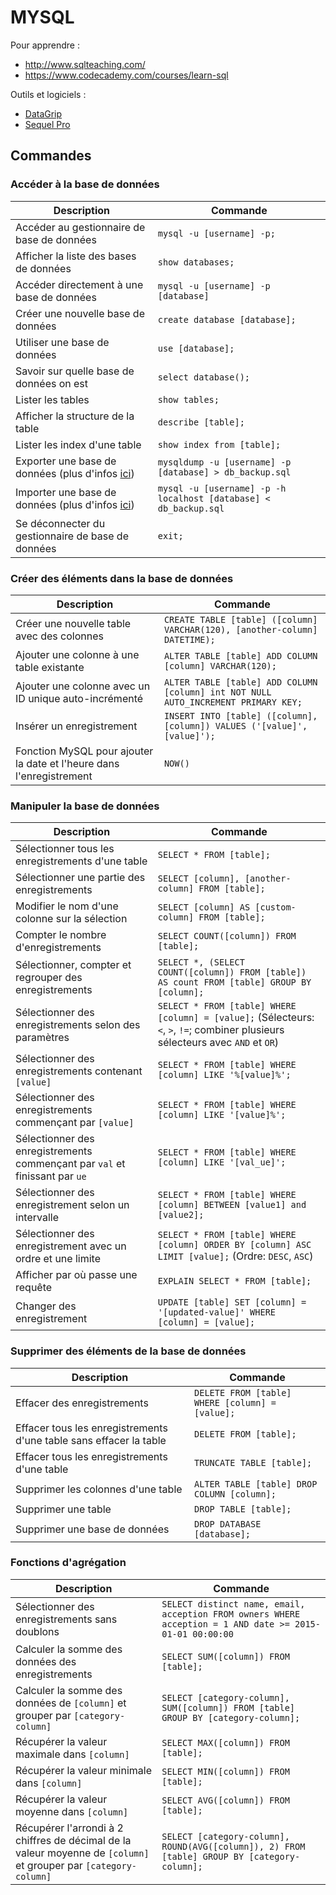 # **MYSQL**

Pour apprendre :

- http://www.sqlteaching.com/
- https://www.codecademy.com/courses/learn-sql

Outils et logiciels :

- [DataGrip](https://www.jetbrains.com/datagrip/)
- [Sequel Pro](http://www.sequelpro.com/)




## Commandes


### Accéder à la base de données

|Description|Commande|
|-----------|--------|
|Accéder au gestionnaire de base de données|`mysql -u [username] -p;`|
|Afficher la liste des bases de données|`show databases;`|
|Accéder directement à une base de données| `mysql -u [username] -p [database]`|
|Créer une nouvelle base de données|`create database [database];`|
|Utiliser une base de données|`use [database];`|
|Savoir sur quelle base de données on est|`select database();`|
|Lister les tables|`show tables;`|
|Afficher la structure de la table|`describe [table];`|
|Lister les index d'une table|`show index from [table];`|
|Exporter une base de données (plus d'infos [ici](http://stackoverflow.com/a/21091197/1815847))|`mysqldump -u [username] -p [database] > db_backup.sql`|
|Importer une base de données (plus d'infos [ici](http://stackoverflow.com/a/21091197/1815847))|`mysql -u [username] -p -h localhost [database] < db_backup.sql`|
|Se déconnecter du gestionnaire de base de données|`exit;`|

### Créer des éléments dans la base de données

|Description|Commande|
|-----------|--------|
|Créer une nouvelle table avec des colonnes|`CREATE TABLE [table] ([column] VARCHAR(120), [another-column] DATETIME);`|
|Ajouter une colonne à une table existante|`ALTER TABLE [table] ADD COLUMN [column] VARCHAR(120);`|
|Ajouter une colonne avec un ID unique auto-incrémenté|`ALTER TABLE [table] ADD COLUMN [column] int NOT NULL AUTO_INCREMENT PRIMARY KEY;`|
|Insérer un enregistrement|`INSERT INTO [table] ([column], [column]) VALUES ('[value]', [value]');`|
|Fonction MySQL pour ajouter la date et l'heure dans l'enregistrement|`NOW()`|

### Manipuler la base de données

|Description|Commande|
|-----------|--------|
|Sélectionner tous les enregistrements d'une table|`SELECT * FROM [table];`|
|Sélectionner une partie des enregistrements|`SELECT [column], [another-column] FROM [table];`|
|Modifier le nom d'une colonne sur la sélection|`SELECT [column] AS [custom-column] FROM [table];`|
|Compter le nombre d'enregistrements|`SELECT COUNT([column]) FROM [table];`|
|Sélectionner, compter et regrouper des enregistrements|`SELECT *, (SELECT COUNT([column]) FROM [table]) AS count FROM [table] GROUP BY [column];`|
|Sélectionner des enregistrements selon des paramètres|`SELECT * FROM [table] WHERE [column] = [value];` (Sélecteurs: `<`, `>`, `!=`; combiner plusieurs sélecteurs avec `AND` et `OR`)|
|Sélectionner des enregistrements contenant `[value]`|`SELECT * FROM [table] WHERE [column] LIKE '%[value]%';`|
|Sélectionner des enregistrements commençant par `[value]`|`SELECT * FROM [table] WHERE [column] LIKE '[value]%';`|
|Sélectionner des enregistrements commençant par `val` et finissant par `ue`|`SELECT * FROM [table] WHERE [column] LIKE '[val_ue]';`|
|Sélectionner des enregistrement selon un intervalle|`SELECT * FROM [table] WHERE [column] BETWEEN [value1] and [value2];`|
|Sélectionner des enregistrement avec un ordre et une limite|`SELECT * FROM [table] WHERE [column] ORDER BY [column] ASC LIMIT [value];` (Ordre: `DESC`, `ASC`)|
|Afficher par où passe une requête|`EXPLAIN SELECT * FROM [table];`|
|Changer des enregistrement|`UPDATE [table] SET [column] = '[updated-value]' WHERE [column] = [value];`|

### Supprimer des éléments de la base de données

|Description|Commande|
|-----------|--------|
|Effacer des enregistrements|`DELETE FROM [table] WHERE [column] = [value];`|
|Effacer tous les enregistrements d'une table sans effacer la table|`DELETE FROM [table];`|
|Effacer tous les enregistrements d'une table|`TRUNCATE TABLE [table];`|
|Supprimer les colonnes d'une table|`ALTER TABLE [table] DROP COLUMN [column];`|
|Supprimer une table|`DROP TABLE [table];`|
|Supprimer une base de données|`DROP DATABASE [database];`|

### Fonctions d'agrégation

|Description|Commande|
|-----------|--------|
|Sélectionner des enregistrements sans doublons|`SELECT distinct name, email, acception FROM owners WHERE acception = 1 AND date >= 2015-01-01 00:00:00`|
|Calculer la somme des données des enregistrements|`SELECT SUM([column]) FROM [table];`|
|Calculer la somme des données de `[column]` et grouper par `[category-column]`|`SELECT [category-column], SUM([column]) FROM [table] GROUP BY [category-column];`|
|Récupérer la valeur maximale dans `[column]`|`SELECT MAX([column]) FROM [table];`|
|Récupérer la valeur minimale dans `[column]`|`SELECT MIN([column]) FROM [table];`|
|Récupérer la valeur moyenne dans `[column]`|`SELECT AVG([column]) FROM [table];`|
|Récupérer l'arrondi à 2 chiffres de décimal de la valeur moyenne de `[column]` et grouper par `[category-column]`|`SELECT [category-column], ROUND(AVG([column]), 2) FROM [table] GROUP BY [category-column];`|
